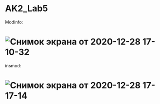 # AK2_Lab5
Modinfo:
# ![Снимок экрана от 2020-12-28 17-10-32](https://user-images.githubusercontent.com/56515263/103226456-d7a56580-4934-11eb-86b1-f68cd5f9e7cb.png)

insmod:
# ![Снимок экрана от 2020-12-28 17-17-14](https://user-images.githubusercontent.com/56515263/103226364-990fab00-4934-11eb-9d98-8c9cbdba9c7b.png)
